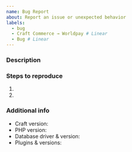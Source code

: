```yaml
---
name: Bug Report
about: Report an issue or unexpected behavior
labels:
  - bug
  - Craft Commerce → Worldpay # Linear
  - Bug # Linear
---
```


### Description



### Steps to reproduce

1.
2.

### Additional info

- Craft version:
- PHP version:
- Database driver & version:
- Plugins & versions:
